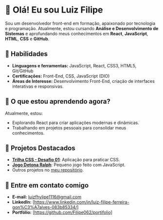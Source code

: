 # 👋 Olá! Eu sou Luiz Filipe

Sou um desenvolvedor front-end em formação, apaixonado por tecnologia e programação. Atualmente, estou cursando **Análise e Desenvolvimento de Sistemas** e aprofundando meus conhecimentos em **React**, **JavaScript**, **HTML**, **CSS** e **GitHub**.

## 🚀 Habilidades
- **Linguagens e ferramentas:** JavaScript, React, CSS3, HTML5, Git/GitHub
- **Certificações:** Front-End, CSS, JavaScript (DIO)
- **Áreas de Interesse:** Desenvolvimento Front-End, criação de interfaces interativas e responsivas.

## 🌱 O que estou aprendendo agora?
Atualmente, estou:
- Explorando React para criar aplicações modernas e dinâmicas.
- Trabalhando em projetos pessoais para consolidar meus conhecimentos.

## 📂 Projetos Destacados
- [**Trilha CSS - Desafio 01**](https://github.com/Filipe062/trilha-css-desafio-01): Aplicação para praticar CSS.
- [**Jogo Detona Ralph**](https://github.com/Filipe062/jsgame-detona-ralph): Pequeno jogo feito com JavaScript.
- Outros projetos no [meu repositório](https://github.com/Filipe062?tab=repositories).

## 🔗 Entre em contato comigo
- **E-mail:** [luizfhylipe1116@gmail.com](mailto:luizfhylipe1116@gmail.com)
- **LinkedIn:** [https://www.linkedin.com/in/luiz-filipe-ferreira-gon%C3%A7alves-083b85334/]
- **Portfólio:** [https://github.com/Filipe062/portifolio]
